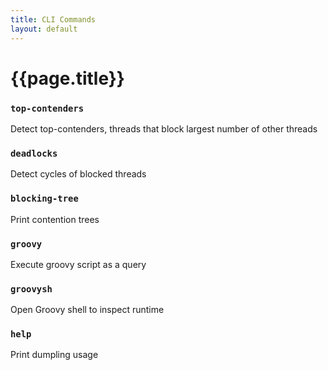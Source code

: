 ```yaml
---
title: CLI Commands
layout: default
---
```

# {{page.title}}
### `top-contenders`
Detect top-contenders, threads that block largest number of other threads
### `deadlocks`
Detect cycles of blocked threads
### `blocking-tree`
Print contention trees
### `groovy`
Execute groovy script as a query
### `groovysh`
Open Groovy shell to inspect runtime
### `help`
Print dumpling usage
